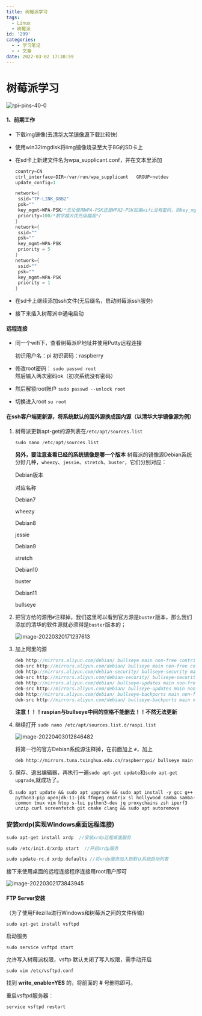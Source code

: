 ```yaml
---
title: 树莓派学习
tags:
  - Linux
  - 树莓派
id: '299'
categories:
  - - 学习笔记
  - - 文章
date: 2022-03-02 17:30:59
---
```


# 树莓派学习

![rpi-pins-40-0](https://www.wangwangyz.site/%E4%B8%AA%E4%BA%BA%E5%9B%BE%E5%BA%8A/rpi-pins-40-0.png)

#### 1、前期工作

*   下载img镜像(去[清华大学镜像源](https://mirrors.tuna.tsinghua.edu.cn/raspberry-pi-os-images/raspios_arm64/images/)下载比较快)
    
*   使用win32imgdisk将iimg镜像烧录至大于8G的SD卡上
    
*   在sd卡上新建文件名为wpa\_supplicant.conf，并在文本里添加
    <!-- more -->
    ```cpp
    country=CN
    ctrl_interface=DIR=/var/run/wpa_supplicant   GROUP=netdev
    update_config=1
    
    network={
     ssid="TP-LINK_D8B2"
     psk=""
     key_mgmt=WPA-PSK/*无论使用WPA-PSK还是WPA2-PSK如果wifi没有密码，则key_mgmt=NONE*/
     priority=100/*数字越大优先级越高*/
    }
    network={
     ssid=""
     psk=""
     key_mgmt=WPA-PSK
     priority = 5
    }
    network={
     ssid=""
     psk=""
     key_mgmt=WPA-PSK
     priority = 1
    }
    ```
    
*   在sd卡上继续添加ssh文件(无后缀名，启动树莓派ssh服务)
    
*   接下来插入树莓派中通电启动
    

#### 远程连接

*   同一个wifi下，查看树莓派IP地址并使用Putty远程连接
    
    初识用户名：pi 初识密码：raspberry
    
*   修改root密码： `sudo passwd root` 然后输入两次密码ok（初次系统没有密码）
    
*   然后解锁root账户 `sudo passwd --unlock root`
    
*   切换进入root `su root`
    

#### 在ssh客户端更新源，将系统默认的国外源换成国内源（以清华大学镜像源为例）

1.  树莓派更新apt-get的源列表在`/etc/apt/sources.list`
    
    ```cpp
    sudo nano /etc/apt/sources.list
    ```
    
    **另外，要注意查看已经的系统镜像是哪一个版本** 树莓派的镜像源Debian系统分好几种，`wheezy`、`jessie`、`stretch`、`buster`，它们分别对应：
    
    Debian版本
    
    对应名称
    
    Debian7
    
    wheezy
    
    Debian8
    
    jessie
    
    Debian9
    
    stretch
    
    Debian10
    
    buster
    
    Debian11
    
    bullseye
    
2.  把官方给的源用`#`注释掉，我们这里可以看到官方源是`buster`版本，那么我们添加的清华的软件源就必须得是`buster`版本的；
    
    ![image-20220320171237613](https://www.wangwangyz.site/%E4%B8%AA%E4%BA%BA%E5%9B%BE%E5%BA%8A/image-20220320171237613.png)
    
3.  加上阿里的源
    
    ```cpp
    deb http://mirrors.aliyun.com/debian/ bullseye main non-free contrib
    deb-src http://mirrors.aliyun.com/debian/ bullseye main non-free contrib
    deb http://mirrors.aliyun.com/debian-security/ bullseye-security main
    deb-src http://mirrors.aliyun.com/debian-security/ bullseye-security main
    deb http://mirrors.aliyun.com/debian/ bullseye-updates main non-free contrib
    deb-src http://mirrors.aliyun.com/debian/ bullseye-updates main non-free contrib
    deb http://mirrors.aliyun.com/debian/ bullseye-backports main non-free contrib
    deb-src http://mirrors.aliyun.com/debian/ bullseye-backports main non-free contrib
    ```
    
    **注意！！！raspian与bullseye中间的空格不能删去！！不然无法更新**
    
4.  继续打开 `sudo nano /etc/apt/sources.list.d/raspi.list`
    
    ![image-20220403012846482](https://www.wangwangyz.site/%E4%B8%AA%E4%BA%BA%E5%9B%BE%E5%BA%8A/image-20220403012846482.png)
    
    将第一行的官方Debian系统源注释掉，在前面加上 `#`，加上
    
    ```
    deb http://mirrors.tuna.tsinghua.edu.cn/raspberrypi/ bullseye main
    ```
    
5.  保存、退出编辑器，再执行一遍`sudo apt-get update`和`sudo apt-get upgrade`,就成功了。
    
6.  ```
    sudo apt update && sudo apt upgrade && sudo apt install -y gcc g++ python3-pip openjdk-11-jdk ffmpeg cmatrix sl hollywood samba samba-common tmux vim htop s-tui python3-dev jq proxychains zsh iperf3 unzip curl screenfetch git cmake clang && sudo apt autoremove
    ```
    

### 安装xrdp(实现Windows桌面远程连接)

```cpp
sudo apt-get install xrdp  //安装xrdp远程桌面服务

sudo /etc/init.d/xrdp start  //开启xrdp服务

sudo update-rc.d xrdp defaults //将xrdp服务加入到默认系统启动列表
```

接下来使用桌面的远程连接程序连接用root用户即可

![image-20220302173843945](https://www.wangwangyz.site/%E4%B8%AA%E4%BA%BA%E5%9B%BE%E5%BA%8A/image-20220302173843945.png)

#### FTP Server安装

（为了使用Filezilla进行Windows和树莓派之间的文件传输）

```c
sudo apt-get install vsftpd
```

启动服务

```
sudo service vsftpd start
```

允许写入树莓派权限，vsftp 默认关闭了写入权限，需手动开启

```
sudo vim /etc/vsftpd.conf
```

找到 **write\_enable=YES** 的，将前面的 **#** 号删除即可。

重启vsftpd服务器：

```
service vsftpd restart
```